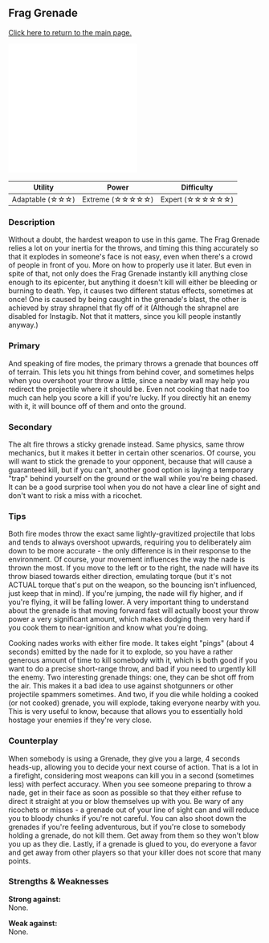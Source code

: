## Frag Grenade

[Click here to return to the main page.](Weapons-Guide.md)

<img src="../images/weapons/grenade.png" width="256px"/>

| Utility | Power | Difficulty |
|-------------------|-------------------|--------------------|
| Adaptable (☆☆☆) | Extreme (☆☆☆☆☆) | Expert (☆☆☆☆☆☆) |

### Description

Without a doubt, the hardest weapon to use in this game. The Frag Grenade relies a lot on your inertia for the throws, and timing this thing accurately so that it explodes in someone's face is not easy, even when there's a crowd of people in front of you. More on how to properly use it later. But even in spite of that, not only does the Frag Grenade instantly kill anything close enough to its epicenter, but anything it doesn't kill will either be bleeding or burning to death. Yep, it causes two different status effects, sometimes at once! One is caused by being caught in the grenade's blast, the other is achieved by stray shrapnel that fly off of it (Although the shrapnel are disabled for Instagib. Not that it matters, since you kill people instantly anyway.)

### Primary

And speaking of fire modes, the primary throws a grenade that bounces off of terrain. This lets you hit things from behind cover, and sometimes helps when you overshoot your throw a little, since a nearby wall may help you redirect the projectile where it should be. Even not cooking that nade too much can help you score a kill if you're lucky. If you directly hit an enemy with it, it will bounce off of them and onto the ground.

### Secondary

The alt fire throws a sticky grenade instead. Same physics, same throw mechanics, but it makes it better in certain other scenarios. Of course, you will want to stick the grenade to your opponent, because that will cause a guaranteed kill, but if you can't, another good option is laying a temporary "trap" behind yourself on the ground or the wall while you're being chased. It can be a good surprise tool when you do not have a clear line of sight and don't want to risk a miss with a ricochet.

### Tips

Both fire modes throw the exact same lightly-gravitized projectile that lobs and tends to always overshoot upwards, requiring you to deliberately aim down to be more accurate - the only difference is in their response to the environment. Of course, your movement influences the way the nade is thrown the most. If you move to the left or to the right, the nade will have its throw biased towards either direction, emulating torque (but it's not ACTUAL torque that's put on the weapon, so the bouncing isn't influenced, just keep that in mind). If you're jumping, the nade will fly higher, and if you're flying, it will be falling lower. A very important thing to understand about the grenade is that moving forward fast will actually boost your throw power a very significant amount, which makes dodging them very hard if you cook them to near-ignition and know what you're doing.

Cooking nades works with either fire mode. It takes eight "pings" (about 4 seconds) emitted by the nade for it to explode, so you have a rather generous amount of time to kill somebody with it, which is both good if you want to do a precise short-range throw, and bad if you need to urgently kill the enemy. Two interesting grenade things: one, they can be shot off from the air. This makes it a bad idea to use against shotgunners or other projectile spammers sometimes. And two, if you die while holding a cooked (or not cooked) grenade, you will explode, taking everyone nearby with you. This is very useful to know, because that allows you to essentially hold hostage your enemies if they're very close.

### Counterplay
When somebody is using a Grenade, they give you a large, 4 seconds heads-up, allowing you to decide your next course of action. That is a lot in a firefight, considering most weapons can kill you in a second (sometimes less) with perfect accuracy. When you see someone preparing to throw a nade, get in their face as soon as possible so that they either refuse to direct it straight at you or blow themselves up with you. Be wary of any ricochets or misses - a grenade out of your line of sight can and will reduce you to bloody chunks if you're not careful. You can also shoot down the grenades if you're feeling adventurous, but if you're close to somebody holding a grenade, do not kill them. Get away from them so they won't blow you up as they die. Lastly, if a grenade is glued to you, do everyone a favor and get away from other players so that your killer does not score that many points.

### Strengths & Weaknesses

**Strong against:** <br/>None.

**Weak against:** <br/>None.
